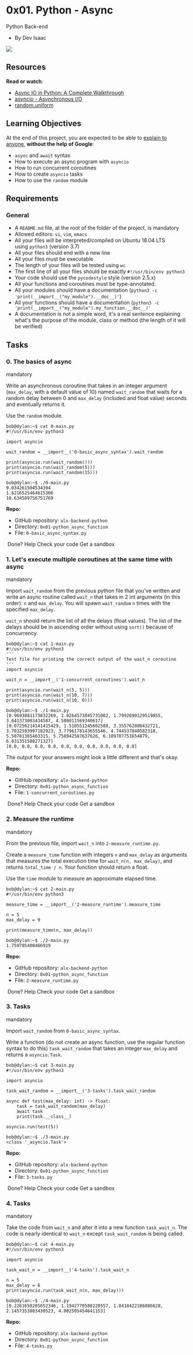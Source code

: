 0x01. Python - Async
====================

Python    Back-end

- By Dev Isaac

![](https://s3.amazonaws.com/alx-intranet.hbtn.io/uploads/medias/2019/12/4aeaa9c3cb1f316c05c4.png?X-Amz-Algorithm=AWS4-HMAC-SHA256&X-Amz-Credential=AKIARDDGGGOUSBVO6H7D%2F20220627%2Fus-east-1%2Fs3%2Faws4_request&X-Amz-Date=20220627T153335Z&X-Amz-Expires=86400&X-Amz-SignedHeaders=host&X-Amz-Signature=bb4b42ed7b89822a9e9b7f48f49fb42d7bfd50feb9c13428f1f674751bd3af58)

Resources
---------

**Read or watch**:

- [Async IO in Python: A Complete Walkthrough](https://alx-intranet.hbtn.io/rltoken/zYkXScziW1D5rNdNEvObjQ "Async IO in Python: A Complete Walkthrough")
- [asyncio - Asynchronous I/O](https://alx-intranet.hbtn.io/rltoken/aZUO4GiWHbPIrVBIwptFAw "asyncio - Asynchronous I/O")
- [random.uniform](https://alx-intranet.hbtn.io/rltoken/72mVf1s8rx2ih_U2WjBmaA "random.uniform")

Learning Objectives
-------------------

At the end of this project, you are expected to be able to [explain to anyone](https://alx-intranet.hbtn.io/rltoken/RzzuxS2J7-SysSxP0Hu3cA "explain to anyone"), **without the help of Google**:

- `async` and `await` syntax
- How to execute an async program with `asyncio`
- How to run concurrent coroutines
- How to create `asyncio` tasks
- How to use the `random` module

Requirements
------------

### General

- A `README.md` file, at the root of the folder of the project, is mandatory
- Allowed editors: `vi`, `vim`, `emacs`
- All your files will be interpreted/compiled on Ubuntu 18.04 LTS using `python3` (version 3.7)
- All your files should end with a new line
- All your files must be executable
- The length of your files will be tested using `wc`
- The first line of all your files should be exactly `#!/usr/bin/env python3`
- Your code should use the `pycodestyle` style (version 2.5.x)
- All your functions and coroutines must be type-annotated.
- All your modules should have a documentation (`python3 -c 'print(__import__("my_module").__doc__)'`)
- All your functions should have a documentation (`python3 -c 'print(__import__("my_module").my_function.__doc__)'`
- A documentation is not a simple word, it's a real sentence explaining what's the purpose of the module, class or method (the length of it will be verified)

Tasks
-----

### 0\. The basics of async

mandatory

Write an asynchronous coroutine that takes in an integer argument (`max_delay`, with a default value of 10) named `wait_random` that waits for a random delay between 0 and `max_delay` (included and float value) seconds and eventually returns it.

Use the `random` module.

```
bob@dylan:~$ cat 0-main.py
#!/usr/bin/env python3

import asyncio

wait_random = __import__('0-basic_async_syntax').wait_random

print(asyncio.run(wait_random()))
print(asyncio.run(wait_random(5)))
print(asyncio.run(wait_random(15)))

bob@dylan:~$ ./0-main.py
9.034261504534394
1.6216525464615306
10.634589756751769

```

**Repo:**

- GitHub repository: `alx-backend-python`
- Directory: `0x01-python_async_function`
- File: `0-basic_async_syntax.py`

 Done? Help Check your code Get a sandbox

### 1\. Let's execute multiple coroutines at the same time with async

mandatory

Import `wait_random` from the previous python file that you've written and write an async routine called `wait_n` that takes in 2 int arguments (in this order): `n` and `max_delay`. You will spawn `wait_random` `n` times with the specified `max_delay`.

`wait_n` should return the list of all the delays (float values). The list of the delays should be in ascending order without using `sort()` because of concurrency.

```
bob@dylan:~$ cat 1-main.py
#!/usr/bin/env python3
'''
Test file for printing the correct output of the wait_n coroutine
'''
import asyncio

wait_n = __import__('1-concurrent_coroutines').wait_n

print(asyncio.run(wait_n(5, 5)))
print(asyncio.run(wait_n(10, 7)))
print(asyncio.run(wait_n(10, 0)))

bob@dylan:~$ ./1-main.py
[0.9693881173832269, 1.0264573845731002, 1.7992690129519855, 3.641373003434587, 4.500011569340617]
[0.07256214141415429, 1.518551245602588, 3.355762808432721, 3.7032593997182923, 3.7796178143655546, 4.744537840582318, 5.50781365463315, 5.758942587637626, 6.109707751654879, 6.831351588271327]
[0.0, 0.0, 0.0, 0.0, 0.0, 0.0, 0.0, 0.0, 0.0, 0.0]

```

The output for your answers might look a little different and that's okay.

**Repo:**

- GitHub repository: `alx-backend-python`
- Directory: `0x01-python_async_function`
- File: `1-concurrent_coroutines.py`

 Done? Help Check your code Get a sandbox

### 2\. Measure the runtime

mandatory

From the previous file, import `wait_n` into `2-measure_runtime.py`.

Create a `measure_time` function with integers `n` and `max_delay` as arguments that measures the total execution time for `wait_n(n, max_delay)`, and returns `total_time / n`. Your function should return a float.

Use the `time` module to measure an approximate elapsed time.

```
bob@dylan:~$ cat 2-main.py
#!/usr/bin/env python3

measure_time = __import__('2-measure_runtime').measure_time

n = 5
max_delay = 9

print(measure_time(n, max_delay))

bob@dylan:~$ ./2-main.py
1.759705400466919

```

**Repo:**

- GitHub repository: `alx-backend-python`
- Directory: `0x01-python_async_function`
- File: `2-measure_runtime.py`

 Done? Help Check your code Get a sandbox

### 3\. Tasks

mandatory

Import `wait_random` from `0-basic_async_syntax`.

Write a function (do not create an async function, use the regular function syntax to do this) `task_wait_random` that takes an integer `max_delay` and returns a `asyncio.Task`.

```
bob@dylan:~$ cat 3-main.py
#!/usr/bin/env python3

import asyncio

task_wait_random = __import__('3-tasks').task_wait_random

async def test(max_delay: int) -> float:
    task = task_wait_random(max_delay)
    await task
    print(task.__class__)

asyncio.run(test(5))

bob@dylan:~$ ./3-main.py
<class '_asyncio.Task'>

```

**Repo:**

- GitHub repository: `alx-backend-python`
- Directory: `0x01-python_async_function`
- File: `3-tasks.py`

 Done? Help Check your code Get a sandbox

### 4\. Tasks

mandatory

Take the code from `wait_n` and alter it into a new function `task_wait_n`. The code is nearly identical to `wait_n` except `task_wait_random` is being called.

```
bob@dylan:~$ cat 4-main.py
#!/usr/bin/env python3

import asyncio

task_wait_n = __import__('4-tasks').task_wait_n

n = 5
max_delay = 6
print(asyncio.run(task_wait_n(n, max_delay)))

bob@dylan:~$ ./4-main.py
[0.2261658205652346, 1.1942770588220557, 1.8410422186086628, 2.1457353803430523, 4.002505454641153]

```

**Repo:**

- GitHub repository: `alx-backend-python`
- Directory: `0x01-python_async_function`
- File: `4-tasks.py`